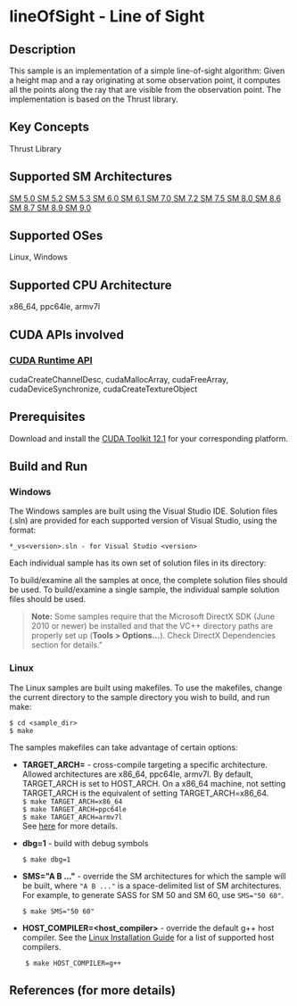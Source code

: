 # lineOfSight - Line of Sight

## Description

This sample is an implementation of a simple line-of-sight algorithm: Given a height map and a ray originating at some observation point, it computes all the points along the ray that are visible from the observation point. The implementation is based on the Thrust library.

## Key Concepts

Thrust Library

## Supported SM Architectures

[SM 5.0 ](https://developer.nvidia.com/cuda-gpus)  [SM 5.2 ](https://developer.nvidia.com/cuda-gpus)  [SM 5.3 ](https://developer.nvidia.com/cuda-gpus)  [SM 6.0 ](https://developer.nvidia.com/cuda-gpus)  [SM 6.1 ](https://developer.nvidia.com/cuda-gpus)  [SM 7.0 ](https://developer.nvidia.com/cuda-gpus)  [SM 7.2 ](https://developer.nvidia.com/cuda-gpus)  [SM 7.5 ](https://developer.nvidia.com/cuda-gpus)  [SM 8.0 ](https://developer.nvidia.com/cuda-gpus)  [SM 8.6 ](https://developer.nvidia.com/cuda-gpus)  [SM 8.7 ](https://developer.nvidia.com/cuda-gpus)  [SM 8.9 ](https://developer.nvidia.com/cuda-gpus)  [SM 9.0 ](https://developer.nvidia.com/cuda-gpus)

## Supported OSes

Linux, Windows

## Supported CPU Architecture

x86_64, ppc64le, armv7l

## CUDA APIs involved

### [CUDA Runtime API](http://docs.nvidia.com/cuda/cuda-runtime-api/index.html)
cudaCreateChannelDesc, cudaMallocArray, cudaFreeArray, cudaDeviceSynchronize, cudaCreateTextureObject

## Prerequisites

Download and install the [CUDA Toolkit 12.1](https://developer.nvidia.com/cuda-downloads) for your corresponding platform.

## Build and Run

### Windows
The Windows samples are built using the Visual Studio IDE. Solution files (.sln) are provided for each supported version of Visual Studio, using the format:
```
*_vs<version>.sln - for Visual Studio <version>
```
Each individual sample has its own set of solution files in its directory:

To build/examine all the samples at once, the complete solution files should be used. To build/examine a single sample, the individual sample solution files should be used.
> **Note:** Some samples require that the Microsoft DirectX SDK (June 2010 or newer) be installed and that the VC++ directory paths are properly set up (**Tools > Options...**). Check DirectX Dependencies section for details."

### Linux
The Linux samples are built using makefiles. To use the makefiles, change the current directory to the sample directory you wish to build, and run make:
```
$ cd <sample_dir>
$ make
```
The samples makefiles can take advantage of certain options:
*  **TARGET_ARCH=<arch>** - cross-compile targeting a specific architecture. Allowed architectures are x86_64, ppc64le, armv7l.
    By default, TARGET_ARCH is set to HOST_ARCH. On a x86_64 machine, not setting TARGET_ARCH is the equivalent of setting TARGET_ARCH=x86_64.<br/>
`$ make TARGET_ARCH=x86_64` <br/> `$ make TARGET_ARCH=ppc64le` <br/> `$ make TARGET_ARCH=armv7l` <br/>
    See [here](http://docs.nvidia.com/cuda/cuda-samples/index.html#cross-samples) for more details.
*   **dbg=1** - build with debug symbols
    ```
    $ make dbg=1
    ```
*   **SMS="A B ..."** - override the SM architectures for which the sample will be built, where `"A B ..."` is a space-delimited list of SM architectures. For example, to generate SASS for SM 50 and SM 60, use `SMS="50 60"`.
    ```
    $ make SMS="50 60"
    ```

*  **HOST_COMPILER=<host_compiler>** - override the default g++ host compiler. See the [Linux Installation Guide](http://docs.nvidia.com/cuda/cuda-installation-guide-linux/index.html#system-requirements) for a list of supported host compilers.
```
    $ make HOST_COMPILER=g++
```

## References (for more details)

